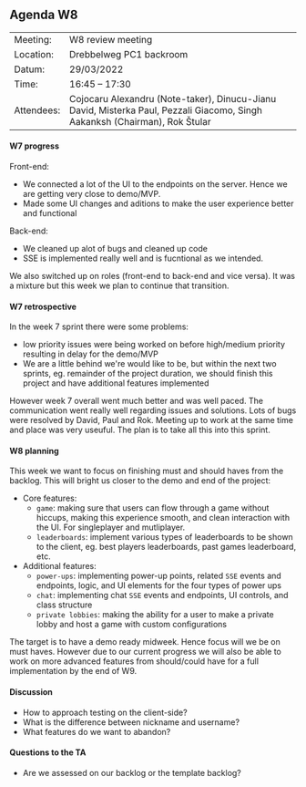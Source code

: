 ## Agenda W8

|   |                                                                                                                            |
|---|----------------------------------------------------------------------------------------------------------------------------|
| Meeting: | W8 review meeting                                                                                                          |
| Location:| Drebbelweg PC1 backroom                                                                                                    |
|Datum:| 29/03/2022                                                                                                                 |
|Time: | 16:45 – 17:30                                                                                                              |
|Attendees: | Cojocaru Alexandru (Note-taker), Dinucu-Jianu David, Misterka Paul, Pezzali Giacomo, Singh Aakanksh (Chairman), Rok Štular |

#### W7 progress
Front-end:
- We connected a lot of the UI to the endpoints on the server. Hence we are getting very close to demo/MVP.
- Made some UI changes and aditions to make the user experience better and functional

Back-end:
- We cleaned up alot of bugs and cleaned up code
- SSE is implemented really well and is fucntional as we intended.

We also switched up on roles (front-end to back-end and vice versa). It was a mixture but this week we plan to continue that transition.
#### W7 retrospective
In the week 7 sprint there were some problems:
- low priority issues were being worked on before high/medium priority resulting in delay for the demo/MVP
- We are a little behind we're would like to be, but within the next two sprints, eg. remainder of the project duration, we should finish this project and have additional features implemented

However week 7 overall went much better and was well paced. The communication went really well regarding issues and solutions. Lots of bugs were resolved by David, Paul and Rok. Meeting up to work at the same time and place was very useuful. The plan is to take all this into this sprint.

#### W8 planning

This week we want to focus on finishing must and should haves from the backlog. This will bright us closer to the demo and end of the project:
- Core features:
  - `game`: making sure that users can flow through a game without hiccups, making this experience smooth, and clean interaction with the UI. For singleplayer and mutliplayer.
  - `leaderboards`: implement various types of leaderboards to be shown to the client, eg. best players leaderboards, past games leaderboard, etc.
- Additional features:
  - `power-ups`: implementing power-up points, related `SSE` events and endpoints, logic, and UI elements for the four types of power ups
  - `chat`: implementing chat `SSE` events and endpoints, UI controls, and class structure
  - `private lobbies`: making the ability for a user to make a private lobby and host a game with custom configurations

The target is to have a demo ready midweek. Hence focus will we be on must haves. However due to our current progress we will also be able to work on more advanced features from should/could have for a full implementation by the end of W9.

#### Discussion
- How to approach testing on the client-side?
- What is the difference between nickname and username?
- What features do we want to abandon?

#### Questions to the TA
- Are we assessed on our backlog or the template backlog?